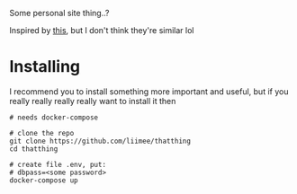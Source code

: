 Some personal site thing..?

Inspired by [this](https://www.rodrigotello.me/hellofuture/my-website-should-be-my-os), but I don't think they're similar lol

# Installing
I recommend you to install something more important and useful, but if you really really really really want to install it then
```
# needs docker-compose

# clone the repo
git clone https://github.com/liimee/thatthing
cd thatthing

# create file .env, put:
# dbpass=<some password>
docker-compose up
```
